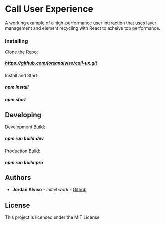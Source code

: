 # Call User Experience

A working example of a high-performance user interaction that uses layer management and element recycling with React to acheive top performance.

### Installing

Clone the Repo:
##### https://github.com/jordanalviso/call-ux.git

Install and Start:
##### npm install
##### npm start

## Developing

Development Build:
##### npm run build:dev

Production Build:
##### npm run build:pro

## Authors

* **Jordan Alviso** - *Initial work* - [Github](https://github.com/jordanalviso)

## License

This project is licensed under the MIT License
